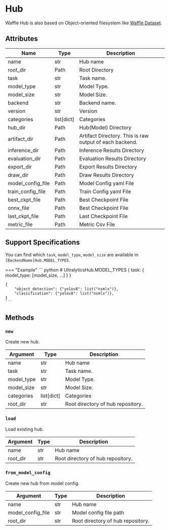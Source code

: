 
# Hub
Waffle Hub is also based on Object-oriented filesystem like [Waffle Dataset](../../waffle_utils/dataset/dataset.md).

## Attributes

| Name | Type | Description |
| --- | --- | --- |
| name | str | Hub name |
| root_dir | Path | Root Directory |
| task | str | Task name. |
| model_type | str | Model Type. |
| model_size | str | Model Size. |
| backend | str | Backend name. |
| version | str | Version |
| categories | list[dict] | Categories |
| hub_dir | Path | Hub(Model) Directory |
| artifact_dir | Path | Artifact Directory. This is raw output of each backend. |
| inference_dir | Path | Inference Results Directory |
| evaluation_dir | Path | Evaluation Results Directory |
| export_dir | Path | Export Results Directory |
| draw_dir | Path | Draw Results Directory |
| model_config_file | Path | Model Config yaml File |
| train_config_file | Path | Train Config yaml File |
| best_ckpt_file | Path | Best Checkpoint File |
| onnx_file | Path | Best Checkpoint File |
| last_ckpt_file | Path | Last Checkpoint File |
| metric_file | Path | Metric Csv File |

## Support Specifications

You can find which `task`, `model_type`, `model_size` are available in `[BackendName]Hub.MODEL_TYPES`.

=== "Example"
    ``` python
    # UltralyticsHub.MODEL_TYPES
    {
        task: {
            model_type: [model_size, ...]
        }
    }

    {
        "object_detection": {"yolov8": list("nsmlx")},
        "classification": {"yolov8": list("nsmlx")},
    }
    ```

## Methods

### `new`

Create new hub.

| Argument | Type | Description |
| --- | --- | --- |
| name | str | Hub name |
| task | str | Task name. |
| model_type | str | Model Type. |
| model_size | str | Model Size. |
| categories | list[dict] | Categories |
| root_dir | str | Root directory of hub repository. |

### `load`

Load existing hub.

| Argument | Type | Description |
| --- | --- | --- |
| name | str | Hub name |
| root_dir | str | Root directory of hub repository. |

### `from_model_config`

Create new hub from model config.

| Argument | Type | Description |
| --- | --- | --- |
| name | str | Hub name |
| model_config_file | str | Model config file path |
| root_dir | str | Root directory of hub repository. |


